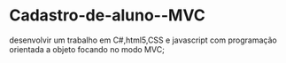 # Cadastro-de-aluno--MVC
desenvolvir um trabalho em C#,html5,CSS e javascript com programação orientada a objeto focando no modo MVC;
